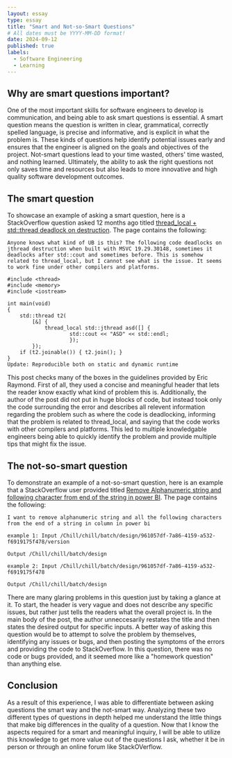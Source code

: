 ```yaml
---
layout: essay
type: essay
title: "Smart and Not-so-Smart Questions"
# All dates must be YYYY-MM-DD format!
date: 2024-09-12
published: true
labels:
  - Software Engineering
  - Learning
---
```


## Why are smart questions important?

One of the most important skills for software engineers to develop is communication, and being able to ask smart questions is essential. A smart question means the question is written in clear, grammatical, correctly spelled language, is precise and informative, and is explicit in what the problem is. These kinds of questions help identify potential issues early and ensures that the engineer is aligned on the goals and objectives of the project. Not-smart questions lead to your time wasted, others' time wasted, and nothing learned. Ultimately, the ability to ask the right questions not only saves time and resources but also leads to more innovative and high quality software development outcomes. 

## The smart question

To showcase an example of asking a smart question, here is a StackOverflow question asked 12 months ago titled [thread_local + std::thread deadlock on destruction](https://stackoverflow.com/questions/77126448/thread-local-stdthread-deadlock-on-destruction). The page contains the following:
```
Anyone knows what kind of UB is this? The following code deadlocks on jthread destruction when built with MSVC 19.29.30148, sometimes it deadlocks after std::cout and sometimes before. This is somehow related to thread_local, but I cannot see what is the issue. It seems to work fine under other compilers and platforms.

#include <thread>
#include <memory>
#include <iostream>

int main(void)
{
    std::thread t2(
        [&] {
            thread_local std::jthread asd([] {
                    std::cout << "ASD" << std::endl;
                    });
        });
    if (t2.joinable()) { t2.join(); }
}
Update: Reproducible both on static and dynamic runtime
```
This post checks many of the boxes in the guidelines provided by Eric Raymond. First of all, they used a concise and meaningful header that lets the reader know exactly what kind of problem this is. Additionally, the author of the post did not put in huge blocks of code, but instead took only the code surrounding the error and describes all relevent information regarding the problem such as where the code is deadlocking, informing that the problem is related to thread_local, and saying that the code works with other compilers and platforms. This led to multiple knowledgable engineers being able to quickly identify the problem and provide multiple tips that might fix the issue.

## The not-so-smart question

To demonstrate an example of a not-so-smart question, here is an example that a StackOverflow user provided titled [Remove Alphanumeric string and following character from end of the string in power BI](https://stackoverflow.com/questions/78981017/remove-alphanumeric-string-and-following-character-from-end-of-the-string-in-pow). The page contains the following:
```
I want to remove alphanumeric string and all the following characters from the end of a string in column in power bi

example 1: Input /Chill/chill/batch/design/961057df-7a86-4159-a532-f6919175f478/version

Output /Chill/chill/batch/design

example 2: Input /Chill/chill/batch/design/961057df-7a86-4159-a532-f6919175f478

Output /Chill/chill/batch/design
```
There are many glaring problems in this question just by taking a glance at it. To start, the header is very vague and does not describe any specific issues, but rather just tells the readers what the overall project is. In the main body of the post, the author unneccesarily restates the title and then states the desired output for specific inputs. A better way of asking this question would be to attempt to solve the problem by themselves, identifying any issues or bugs, and then posting the symptoms of the errors and providing the code to StackOverflow. In this question, there was no code or bugs provided, and it seemed more like a "homework question" than anything else.

## Conclusion

As a result of this experience, I was able to differentiate between asking questions the smart way and the not-smart way. Analyzing these two different types of questions in depth helped me understand the little things that make big differences in the quality of a question. Now that I know the aspects required for a smart and meaningful inquiry, I will be able to utilize this knowledge to get more value out of the questions I ask, whether it be in person or through an online forum like StackOVerflow. 
